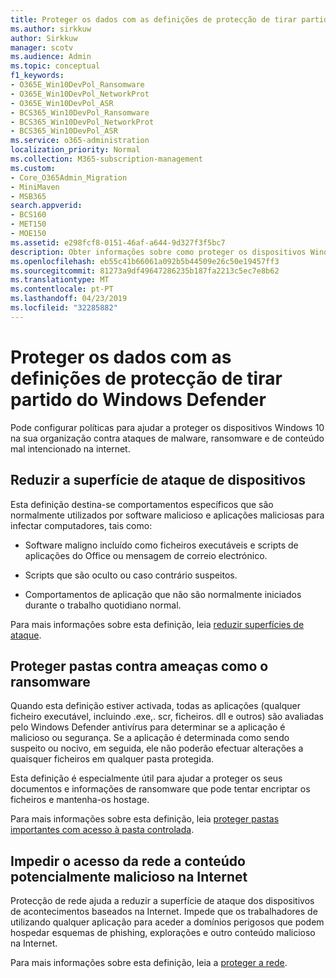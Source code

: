 ```yaml
---
title: Proteger os dados com as definições de protecção de tirar partido do Windows Defender
ms.author: sirkkuw
author: Sirkkuw
manager: scotv
ms.audience: Admin
ms.topic: conceptual
f1_keywords:
- O365E_Win10DevPol_Ransomware
- O365E_Win10DevPol_NetworkProt
- O365E_Win10DevPol_ASR
- BCS365_Win10DevPol_Ransomware
- BCS365_Win10DevPol_NetworkProt
- BCS365_Win10DevPol_ASR
ms.service: o365-administration
localization_priority: Normal
ms.collection: M365-subscription-management
ms.custom:
- Core_O365Admin_Migration
- MiniMaven
- MSB365
search.appverid:
- BCS160
- MET150
- MOE150
ms.assetid: e298fcf8-0151-46af-a644-9d327f3f5bc7
description: Obter informações sobre como proteger os dispositivos Windows 10 na sua organização contra ataques de malware, ransomware e de conteúdo mal intencionado na internet.
ms.openlocfilehash: eb55c41b66061a092b5b44509e26c50e19457ff3
ms.sourcegitcommit: 81273a9df49647286235b187fa2213c5ec7e8b62
ms.translationtype: MT
ms.contentlocale: pt-PT
ms.lasthandoff: 04/23/2019
ms.locfileid: "32285882"
---
```

# <a name="protect-your-data-with-windows-defender-exploit-guard-settings"></a>Proteger os dados com as definições de protecção de tirar partido do Windows Defender

Pode configurar políticas para ajudar a proteger os dispositivos Windows 10 na sua organização contra ataques de malware, ransomware e de conteúdo mal intencionado na internet.
  
## <a name="reduce-the-attack-surface-of-devices"></a>Reduzir a superfície de ataque de dispositivos

Esta definição destina-se comportamentos específicos que são normalmente utilizados por software malicioso e aplicações maliciosas para infectar computadores, tais como:
  
- Software maligno incluído como ficheiros executáveis e scripts de aplicações do Office ou mensagem de correio electrónico.
    
- Scripts que são oculto ou caso contrário suspeitos.
    
- Comportamentos de aplicação que não são normalmente iniciados durante o trabalho quotidiano normal.
    
Para mais informações sobre esta definição, leia [reduzir superfícies de ataque](https://go.microsoft.com/fwlink/?linkid=870417).
  
## <a name="protect-folders-from-threats-such-as-ransomware"></a>Proteger pastas contra ameaças como o ransomware

Quando esta definição estiver activada, todas as aplicações (qualquer ficheiro executável, incluindo .exe,. scr, ficheiros. dll e outros) são avaliadas pelo Windows Defender antivírus para determinar se a aplicação é malicioso ou segurança. Se a aplicação é determinada como sendo suspeito ou nocivo, em seguida, ele não poderão efectuar alterações a quaisquer ficheiros em qualquer pasta protegida.
  
Esta definição é especialmente útil para ajudar a proteger os seus documentos e informações de ransomware que pode tentar encriptar os ficheiros e mantenha-os hostage.
  
Para mais informações sobre esta definição, leia [proteger pastas importantes com acesso à pasta controlada](https://go.microsoft.com/fwlink/?linkid=870418).
  
## <a name="prevent-network-access-to-potentially-malicious-content-on-the-internet"></a>Impedir o acesso da rede a conteúdo potencialmente malicioso na Internet

Protecção de rede ajuda a reduzir a superfície de ataque dos dispositivos de acontecimentos baseados na Internet. Impede que os trabalhadores de utilizando qualquer aplicação para aceder a domínios perigosos que podem hospedar esquemas de phishing, explorações e outro conteúdo malicioso na Internet.
  
Para mais informações sobre esta definição, leia a [proteger a rede](https://go.microsoft.com/fwlink/?linkid=870419).
  

